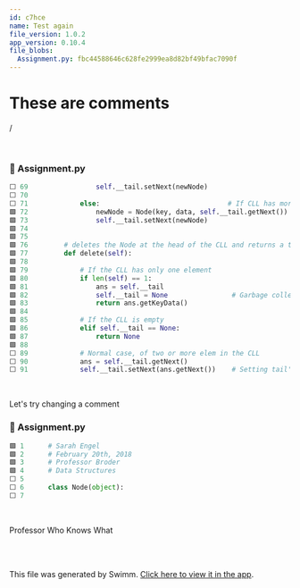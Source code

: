 ```yaml
---
id: c7hce
name: Test again
file_version: 1.0.2
app_version: 0.10.4
file_blobs:
  Assignment.py: fbc44588646c628fe2999ea8d82bf49bfac7090f
---
```


# These are comments

/

<br/>


<!-- NOTE-swimm-snippet: the lines below link your snippet to Swimm -->
### 📄 Assignment.py
```python
⬜ 69                 self.__tail.setNext(newNode)
⬜ 70             
⬜ 71             else:                                # If CLL has more than 1 item
🟩 72                 newNode = Node(key, data, self.__tail.getNext())
🟩 73                 self.__tail.setNext(newNode)
🟩 74             
🟩 75         
🟩 76         # deletes the Node at the head of the CLL and returns a tuple containing the deleted key/data pair   
🟩 77         def delete(self):
🟩 78             
🟩 79             # If the CLL has only one element 
🟩 80             if len(self) == 1:
🟩 81                 ans = self.__tail
🟩 82                 self.__tail = None                # Garbage collection safe
🟩 83                 return ans.getKeyData() 
🟩 84             
🟩 85             # If the CLL is empty
🟩 86             elif self.__tail == None:
🟩 87                 return None
🟩 88             
⬜ 89             # Normal case, of two or more elem in the CLL
⬜ 90             ans = self.__tail.getNext()
⬜ 91             self.__tail.setNext(ans.getNext())    # Setting tail's next to the one past the head we're deleting
```

<br/>

Let's try changing a comment
<!-- NOTE-swimm-snippet: the lines below link your snippet to Swimm -->
### 📄 Assignment.py
```python
🟩 1      # Sarah Engel
🟩 2      # February 20th, 2018
🟩 3      # Professor Broder
🟩 4      # Data Structures
⬜ 5      
⬜ 6      class Node(object):
⬜ 7          
```

<br/>

Professor Who Knows What

<br/>

<br/>

This file was generated by Swimm. [Click here to view it in the app](https://app.swimm.io/repos/Z2l0aHViJTNBJTNBQ2lyY3VsYXJMaW5rZWRMaXN0JTNBJTNBc2FlbmdlbA==/docs/c7hce).